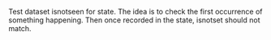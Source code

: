 Test dataset isnotseen for state. The idea is to check the first occurrence of
something happening. Then once recorded in the state, isnotset should not
match.
